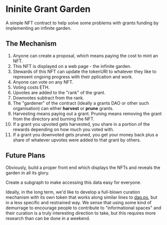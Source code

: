 # Ininite Grant Garden

A simple NFT contract to help solve some problems with grants funding by implementing an infinite garden.

## The Mechanism

1. Anyone can create a proposal, which means paying the cost to mint an NFT.
2. This NFT is displayed on a web page - the infinite garden.
3. Stewards of this NFT can update the tokenURI to whatever they like to represent ongoing progress with their pplication and work.
4. Anyone can vote on any NFT.
5. Voting costs ETH.
6. Upvotes are added to the "rank" of the grant.
7. Downvotes subtract from the rank.
8. The "gardener" of the contract (ideally a grants DAO or other such organisation) can either **harvest** or **prune** grants.
9. Harvesting means paying out a grant. Pruning means removing the grant from the directory and burning the NFT.
10. If a grant you upvoted gets harvested, you share in a portion of the rewards depending on how much you voted with.
11. If a grant you downvoted gets pruned, you get your money back plus a share of whatever upvotes were added to that grant by others.

## Future Plans

Obviously, build a proper front end which displays the NFTs and reveals the garden in all its glory.

Create a subgraph to make accessing this data easy for everyone.

Ideally, in the long term, we'd like to develop a full-blown curation mechanism with its own token that works along similar lines to [dap.ps](https://dap.ps), but in a less specific and restrained way. We sense that using some kind of demurrage to encourage people to contribute to "informational spaces" and their curation is a truly interesting direction to take, but this requires more research than can be done in a weekend.
